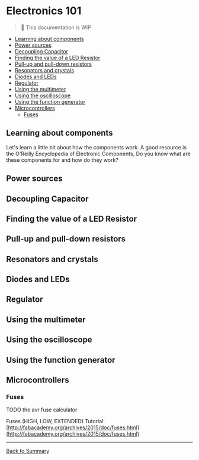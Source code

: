 # Electronics 101

> :construction: This documentation is WIP

* [Learning about components](#learning-about-components)
* [Power sources](#power-sources)
* [Decoupling Capacitor](#decoupling-capacitor)
* [Finding the value of a LED Resistor](#finding-the-value-of-a-led-resistor)
* [Pull-up and pull-down resistors](#pull-up-and-pull-down-resistors)
* [Resonators and crystals](#resonators-and-crystals)
* [Diodes and LEDs](#diodes-and-leds)
* [Regulator](#regulator)
* [Using the multimeter](#using-the-multimeter)
* [Using the oscilloscope](#using-the-oscilloscope)
* [Using the function generator](#using-the-function-generator)
* [Microcontrollers](#microcontrollers)
  * [Fuses](#fuses)

## Learning about components

Let's learn a little bit about how the components work. A good resource is the O'Reilly Encyclopedia of Electronic Components[.](files/books.zip) Do you know what are these components for and how do they work?

## Power sources

## Decoupling Capacitor

## Finding the value of a LED Resistor

## Pull-up and pull-down resistors

## Resonators and crystals

## Diodes and LEDs

## Regulator

## Using the multimeter

## Using the oscilloscope

## Using the function generator

## Microcontrollers

### Fuses

TODO the avr fuse calculator

Fuses (HIGH, LOW, EXTENDED) Tutorial: [http://fabacademy.org/archives/2015/doc/fuses.html](http://fabacademy.org/archives/2015/doc/fuses.html)

---
[Back to Summary](../summary.md)
